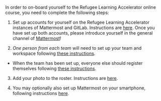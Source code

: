 In order to on-board yourself to the Refugee Learning Accelerator online course, you need to complete the following steps:

1. Set up accounts for yourself on the Refugee Learning Accelerator instances of Mattermost and GitLab. Instructions are [here](step-1-onboarding.md). Once you have set up both accounts, please introduce yourself in the general channel of [Mattermost](https://mattermost.refugeelearning.site/rla/channels/town-square)!

2. *One person from each team*  will need to set up your team and workspace following [these instructions](step-2a-register-team). 
+ When the team has been set up, everyone else should register themselves following [these instructions](step-2b-register-member.md).

3.  Add your photo to the roster. Instructions are [here](step-3-upload-photo.md).

4. You may optionally also set up Mattermost on your smartphone, following instructions [here](step-4-mattermost-mobile.md).
